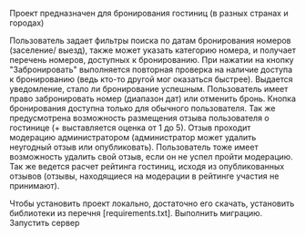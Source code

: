 Проект предназначен для бронирования гостиниц (в разных странах и городах)

Пользователь задает фильтры поиска по датам бронирования номеров (заселение/ выезд), 
также может указать категорию номера, и получает перечень номеров, доступных к бронированию. 
При нажатии на кнопку "Забронировать" выполняется повторная проверка на наличие доступа к бронированию
(ведь кто-то другой мог оказаться быстрее). Выдается уведомление, стало ли бронирование успешным.
Пользователь имеет право забронировать номер (диапазон дат) или отменить бронь.
Кнопка бронирования доступна только для обычного пользователя.
Так же предусмотрена возможность размещения отзыва пользователя о гостинице (+ выставляется оценка от 1 до 5). 
Отзыв проходит модерацию администратором (администратор может удалить неугодный отзыв 
или опубликовать). Пользователь тоже имеет возможность удалить свой отзыв, если он не успел
пройти модерацию. Так же ведется расчет рейтинга гостиниц, исходя из опубликованных отзывов
(отзывы, находящиеся на модерации в рейтинге участия не принимают).

Чтобы установить проект локально, достаточно его скачать, 
установить библиотеки из перечня [requirements.txt]. Выполнить миграцию. Запустить сервер